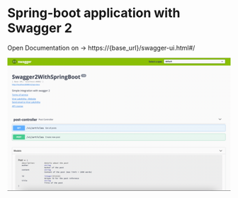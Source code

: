 # Spring-boot application with Swagger 2

Open Documentation on -> https://{base_url}/swagger-ui.html#/

![swagger-ui](./img.png)